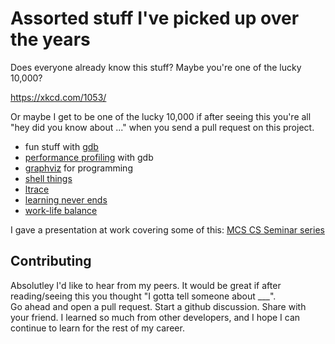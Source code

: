 # Assorted stuff I've picked up over the years

Does everyone already know this stuff?  Maybe you're one of the lucky 10,000?

https://xkcd.com/1053/

Or maybe I get to be one of the lucky 10,000 if after seeing this you're all
"hey did you know about ..." when you send a pull request on this project.

* fun stuff with [gdb](gdb/README.md)
* [performance profiling](profiling/README.md) with gdb
* [graphviz](graphviz/README.md) for programming
* [shell things](shell/README.md)
* [ltrace](ltrace/README.md)
* [learning never ends](learning/README.md)
* [work-life balance](work-life-balance/README.md)

I gave a presentation at work covering some of this: [MCS CS Seminar series](https://www.anl.gov/mcs/cs-seminar-series)

## Contributing

Absolutley I'd like to hear from my peers.   It would be great if after reading/seeing this you thought "I gotta tell someone about ___".  
Go ahead and open a pull request.  Start a github discussion.  Share with your friend.  I learned so much from other developers, and I hope
I can continue to learn for the rest of my career. 
